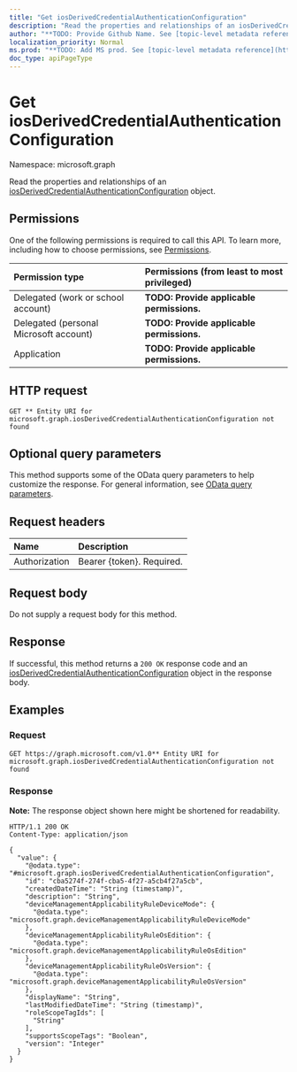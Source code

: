```yaml
---
title: "Get iosDerivedCredentialAuthenticationConfiguration"
description: "Read the properties and relationships of an iosDerivedCredentialAuthenticationConfiguration object."
author: "**TODO: Provide Github Name. See [topic-level metadata reference](https://msgo.azurewebsites.net/add/document/guidelines/metadata.html#topic-level-metadata)**"
localization_priority: Normal
ms.prod: "**TODO: Add MS prod. See [topic-level metadata reference](https://msgo.azurewebsites.net/add/document/guidelines/metadata.html#topic-level-metadata)**"
doc_type: apiPageType
---
```


# Get iosDerivedCredentialAuthenticationConfiguration
Namespace: microsoft.graph



Read the properties and relationships of an [iosDerivedCredentialAuthenticationConfiguration](../resources/iosderivedcredentialauthenticationconfiguration.md) object.

## Permissions
One of the following permissions is required to call this API. To learn more, including how to choose permissions, see [Permissions](/graph/permissions-reference).

|Permission type|Permissions (from least to most privileged)|
|:---|:---|
|Delegated (work or school account)|**TODO: Provide applicable permissions.**|
|Delegated (personal Microsoft account)|**TODO: Provide applicable permissions.**|
|Application|**TODO: Provide applicable permissions.**|

## HTTP request

<!-- {
  "blockType": "ignored"
}
-->
``` http
GET ** Entity URI for microsoft.graph.iosDerivedCredentialAuthenticationConfiguration not found
```

## Optional query parameters
This method supports some of the OData query parameters to help customize the response. For general information, see [OData query parameters](/graph/query-parameters).

## Request headers
|Name|Description|
|:---|:---|
|Authorization|Bearer {token}. Required.|

## Request body
Do not supply a request body for this method.

## Response

If successful, this method returns a `200 OK` response code and an [iosDerivedCredentialAuthenticationConfiguration](../resources/iosderivedcredentialauthenticationconfiguration.md) object in the response body.

## Examples

### Request
<!-- {
  "blockType": "request",
  "name": "get_iosderivedcredentialauthenticationconfiguration"
}
-->
``` http
GET https://graph.microsoft.com/v1.0** Entity URI for microsoft.graph.iosDerivedCredentialAuthenticationConfiguration not found
```


### Response
**Note:** The response object shown here might be shortened for readability.
<!-- {
  "blockType": "response",
  "truncated": true,
  "@odata.type": "microsoft.graph.iosDerivedCredentialAuthenticationConfiguration"
}
-->
``` http
HTTP/1.1 200 OK
Content-Type: application/json

{
  "value": {
    "@odata.type": "#microsoft.graph.iosDerivedCredentialAuthenticationConfiguration",
    "id": "cba5274f-274f-cba5-4f27-a5cb4f27a5cb",
    "createdDateTime": "String (timestamp)",
    "description": "String",
    "deviceManagementApplicabilityRuleDeviceMode": {
      "@odata.type": "microsoft.graph.deviceManagementApplicabilityRuleDeviceMode"
    },
    "deviceManagementApplicabilityRuleOsEdition": {
      "@odata.type": "microsoft.graph.deviceManagementApplicabilityRuleOsEdition"
    },
    "deviceManagementApplicabilityRuleOsVersion": {
      "@odata.type": "microsoft.graph.deviceManagementApplicabilityRuleOsVersion"
    },
    "displayName": "String",
    "lastModifiedDateTime": "String (timestamp)",
    "roleScopeTagIds": [
      "String"
    ],
    "supportsScopeTags": "Boolean",
    "version": "Integer"
  }
}
```

